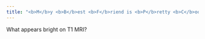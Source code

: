 ```yaml
---
title: "<b>M</b>y <b>B</b>est <b>F</b>riend is <b>P</b>retty <b>C</b>ool  - Melanin (melanoma) - Blood (Hemorrhage) - Fat - Protein (Colloid cyst), Gadolinium (contrast)  - Certain states of calcium"
---
```

What appears bright on T1 MRI?

